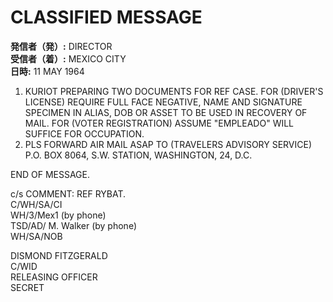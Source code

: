 # CLASSIFIED MESSAGE

**発信者（発）:** DIRECTOR  
**受信者（着）:** MEXICO CITY  
**日時:** 11 MAY 1964

1. KURIOT PREPARING TWO DOCUMENTS FOR REF CASE. FOR (DRIVER'S LICENSE) REQUIRE FULL FACE NEGATIVE, NAME AND SIGNATURE SPECIMEN IN ALIAS, DOB OR ASSET TO BE USED IN RECOVERY OF MAIL. FOR (VOTER REGISTRATION) ASSUME "EMPLEADO" WILL SUFFICE FOR OCCUPATION.  
2. PLS FORWARD AIR MAIL ASAP TO (TRAVELERS ADVISORY SERVICE) P.O. BOX 8064, S.W. STATION, WASHINGTON, 24, D.C.

END OF MESSAGE.

c/s COMMENT: REF RYBAT.  
C/WH/SA/CI  
WH/3/Mex1 (by phone)  
TSD/AD/ M. Walker (by phone)  
WH/SA/NOB  

DISMOND FITZGERALD  
C/WID  
RELEASING OFFICER  
SECRET
